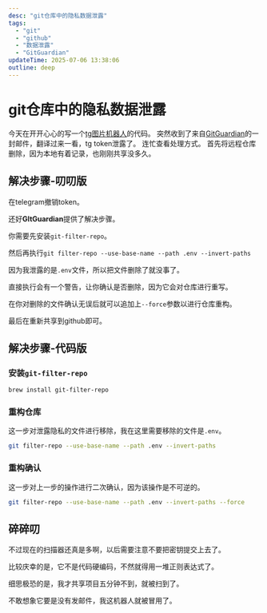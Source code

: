 ```yaml
---
desc: "git仓库中的隐私数据泄露"
tags: 
  - "git"
  - "github"
  - "数据泄露"
  - "GitGuardian"
updateTime: 2025-07-06 13:38:06
outline: deep
---
```


# git仓库中的隐私数据泄露

今天在开开心心的写一个[tg图片机器人](https://github.com/ChengCY-2254/telegram-images-bot)的代码。
突然收到了来自[GitGuardian](https://www.gitguardian.com)的一封邮件，翻译过来一看，tg token泄露了。
连忙查看处理方式。
首先将远程仓库删除，因为本地有着记录，也刚刚共享没多久。

## 解决步骤-叨叨版

在telegram撤销token。

还好**GItGuardian**提供了解决步骤。

你需要先安装`git-filter-repo`。

然后再执行`git filter-repo --use-base-name --path .env --invert-paths`

因为我泄露的是`.env`文件，所以把文件删除了就没事了。

直接执行会有一个警告，让你确认是否删除，因为它会对仓库进行重写。

在你对删除的文件确认无误后就可以追加上`--force`参数以进行仓库重构。

最后在重新共享到github即可。

## 解决步骤-代码版

### 安装`git-filter-repo`

```sh
brew install git-filter-repo
```

### 重构仓库

这一步对泄露隐私的文件进行移除，我在这里需要移除的文件是`.env`。

```sh
git filter-repo --use-base-name --path .env --invert-paths
```

### 重构确认

这一步对上一步的操作进行二次确认，因为该操作是不可逆的。

```sh
git filter-repo --use-base-name --path .env --invert-paths --force
```

## 碎碎叨

不过现在的扫描器还真是多啊，以后需要注意不要把密钥提交上去了。

比较庆幸的是，它不是代码硬编码，不然就得用一堆正则表达式了。

细思极恐的是，我才共享项目五分钟不到，就被扫到了。

不敢想象它要是没有发邮件，我这机器人就被冒用了。
